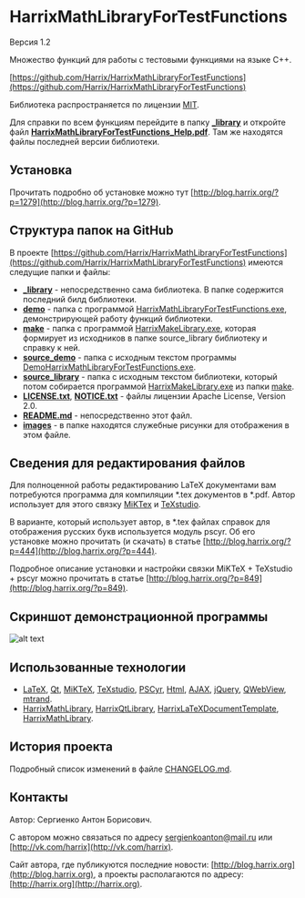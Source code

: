 HarrixMathLibraryForTestFunctions
=================================================

Версия 1.2

Множество функций для работы с тестовыми функциями на языке C++.

[https://github.com/Harrix/HarrixMathLibraryForTestFunctions](https://github.com/Harrix/HarrixMathLibraryForTestFunctions)

Библиотека распространяется по лицензии [MIT](https://github.com/Harrix/HarrixMathLibraryForTestFunctions/blob/master/LICENSE).

Для справки по всем функциям перейдите в папку [**_library**](https://github.com/Harrix/HarrixMathLibraryForTestFunctions/blob/master/_library) и откройте файл [**HarrixMathLibraryForTestFunctions_Help.pdf**](https://github.com/Harrix/HarrixMathLibraryForTestFunctions/blob/master/_library/HarrixMathLibraryForTestFunctions_Help.pdf). Там же находятся файлы последней версии библиотеки.

Установка
---------

Прочитать подробно об установке можно тут [http://blog.harrix.org/?p=1279](http://blog.harrix.org/?p=1279).

Структура папок на GitHub
-------------------------

В проекте [https://github.com/Harrix/HarrixMathLibraryForTestFunctions](https://github.com/Harrix/HarrixMathLibraryForTestFunctions) имеются следущие папки и файлы:

 * [**_library**](https://github.com/Harrix/HarrixMathLibraryForTestFunctions/blob/master/_library) - непосредственно сама библиотека. В папке содержится последний билд библиотеки.
 * [**demo**](https://github.com/Harrix/HarrixMathLibraryForTestFunctions/blob/master/demo) - папка с программой [HarrixMathLibraryForTestFunctions.exe](https://github.com/Harrix/HarrixMathLibraryForTestFunctions/blob/master/demo/HarrixMathLibraryForTestFunctions.exe), демонстрирующей работу функций библиотеки.
 * [**make**](https://github.com/Harrix/HarrixMathLibraryForTestFunctions/blob/master/make) - папка с программой [HarrixMakeLibrary.exe](https://github.com/Harrix/HarrixMathLibraryForTestFunctions/blob/master/make/HarrixMakeLibrary.exe), которая формирует из исходников в папке source_library библиотеку и справку к ней.
 * [**source_demo**](https://github.com/Harrix/HarrixMathLibraryForTestFunctions/blob/master/source_demo) - папка с исходным текстом программы [DemoHarrixMathLibraryForTestFunctions.exe](https://github.com/Harrix/HarrixMathLibraryForTestFunctions/blob/master/demo/HarrixMathLibraryForTestFunctions.exe).
 * [**source_library**](https://github.com/Harrix/HarrixMathLibraryForTestFunctions/blob/master/source_library) - папка с исходным текстом библиотеки, который потом собирается программой [HarrixMakeLibrary.exe](https://github.com/Harrix/HarrixMathLibraryForTestFunctions/blob/master/make/HarrixMakeLibrary.exe) из папки [make](https://github.com/Harrix/HarrixMathLibraryForTestFunctions/blob/master/make).
 * [**LICENSE.txt**](https://github.com/Harrix/HarrixMathLibraryForTestFunctions/blob/master/LICENSE.txt), [**NOTICE.txt**](https://github.com/Harrix/HarrixMathLibraryForTestFunctions/blob/master/NOTICE.txt) - файлы лицензии Apache License, Version 2.0.
 * [**README.md**](https://github.com/Harrix/HarrixMathLibraryForTestFunctions/blob/master/README.md) - непосредственно этот файл.
 * [**images**](https://github.com/Harrix/HarrixMathLibraryForTestFunctions/blob/master/images) - в папке находятся служебные рисунки для отображения в этом файле.
 
Сведения для редактирования файлов
----------------------------------

Для полноценной работы редактированию LaTeX документами вам потребуются программа для компиляции \*.tex документов в \*.pdf. Автор использует для этого связку [MiKTex](http://www.miktex.org/) и [TeXstudio](http://texstudio.sourceforge.net/). 

В варианте, который использует автор, в \*.tex файлах справок для отображения русских букв используется модуль pscyr. Об его установке можно прочитать (и скачать) в статье [http://blog.harrix.org/?p=444](http://blog.harrix.org/?p=444).

Подробное описание установки и настройки связки MiKTeX + TeXstudio + pscyr можно прочитать в статье [http://blog.harrix.org/?p=849](http://blog.harrix.org/?p=849).

Скриншот демонстрационной программы
------------------------------------

![alt text](https://raw.github.com/Harrix/HarrixMathLibraryForTestFunctions/master/images/demo.png "Пример работы программы демонстрации")

Использованные технологии
-------------------------

- [LaTeX](http://ru.wikipedia.org/wiki/LaTeX), [Qt](http://qt-project.org/), [MiKTeX](http://miktex.org/), [TeXstudio](http://texstudio.sourceforge.net/), [PSCyr]([http://blog.harrix.org/?p=444](http://blog.harrix.org/?p=444)), [Html](http://ru.wikipedia.org/wiki/HTML), [AJAX](http://ru.wikipedia.org/wiki/AJAX), [jQuery](http://jquery.com/), [QWebView](http://qt-project.org/doc/qt-5/qwebview.html), [mtrand](http://www.bedaux.net/mtrand/).
- [HarrixMathLibrary](https://github.com/Harrix/HarrixMathLibrary), [HarrixQtLibrary](https://github.com/Harrix/HarrixQtLibrary), [HarrixLaTeXDocumentTemplate](https://github.com/Harrix/HarrixMakeLibrary), [HarrixMathLibrary](https://github.com/Harrix/HarrixMakeLibrary).
 
История проекта
---------------

Подробный список изменений в файле [CHANGELOG.md](https://github.com/Harrix/HarrixMathLibraryForTestFunctions/blob/master/CHANGELOG.md).

Контакты
--------

Автор: Сергиенко Антон Борисович.

С автором можно связаться по адресу [sergienkoanton@mail.ru](mailto:sergienkoanton@mail.ru) или  [http://vk.com/harrix](http://vk.com/harrix).

Сайт автора, где публикуются последние новости: [http://blog.harrix.org](http://blog.harrix.org), а проекты располагаются по адресу: [http://harrix.org](http://harrix.org).
